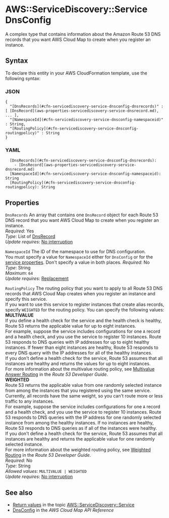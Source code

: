 # AWS::ServiceDiscovery::Service DnsConfig<a name="aws-properties-servicediscovery-service-dnsconfig"></a>

A complex type that contains information about the Amazon Route 53 DNS records that you want AWS Cloud Map to create when you register an instance\.

## Syntax<a name="aws-properties-servicediscovery-service-dnsconfig-syntax"></a>

To declare this entity in your AWS CloudFormation template, use the following syntax:

### JSON<a name="aws-properties-servicediscovery-service-dnsconfig-syntax.json"></a>

```
{
  "[DnsRecords](#cfn-servicediscovery-service-dnsconfig-dnsrecords)" : [ [DnsRecord](aws-properties-servicediscovery-service-dnsrecord.md), ... ],
  "[NamespaceId](#cfn-servicediscovery-service-dnsconfig-namespaceid)" : String,
  "[RoutingPolicy](#cfn-servicediscovery-service-dnsconfig-routingpolicy)" : String
}
```

### YAML<a name="aws-properties-servicediscovery-service-dnsconfig-syntax.yaml"></a>

```
  [DnsRecords](#cfn-servicediscovery-service-dnsconfig-dnsrecords): 
    - [DnsRecord](aws-properties-servicediscovery-service-dnsrecord.md)
  [NamespaceId](#cfn-servicediscovery-service-dnsconfig-namespaceid): String
  [RoutingPolicy](#cfn-servicediscovery-service-dnsconfig-routingpolicy): String
```

## Properties<a name="aws-properties-servicediscovery-service-dnsconfig-properties"></a>

`DnsRecords`  <a name="cfn-servicediscovery-service-dnsconfig-dnsrecords"></a>
An array that contains one `DnsRecord` object for each Route 53 DNS record that you want AWS Cloud Map to create when you register an instance\.  
*Required*: Yes  
*Type*: List of [DnsRecord](aws-properties-servicediscovery-service-dnsrecord.md)  
*Update requires*: [No interruption](https://docs.aws.amazon.com/AWSCloudFormation/latest/UserGuide/using-cfn-updating-stacks-update-behaviors.html#update-no-interrupt)

`NamespaceId`  <a name="cfn-servicediscovery-service-dnsconfig-namespaceid"></a>
The ID of the namespace to use for DNS configuration\.  
You must specify a value for `NamespaceId` either for `DnsConfig` or for the [service properties](https://docs.aws.amazon.com/AWSCloudFormation/latest/UserGuide/aws-resource-servicediscovery-service.html)\. Don't specify a value in both places\. 
*Required*: No  
*Type*: String  
*Maximum*: `64`  
*Update requires*: [Replacement](https://docs.aws.amazon.com/AWSCloudFormation/latest/UserGuide/using-cfn-updating-stacks-update-behaviors.html#update-replacement)

`RoutingPolicy`  <a name="cfn-servicediscovery-service-dnsconfig-routingpolicy"></a>
The routing policy that you want to apply to all Route 53 DNS records that AWS Cloud Map creates when you register an instance and specify this service\.  
If you want to use this service to register instances that create alias records, specify `WEIGHTED` for the routing policy\.
You can specify the following values:  
 **MULTIVALUE**   
If you define a health check for the service and the health check is healthy, Route 53 returns the applicable value for up to eight instances\.  
For example, suppose the service includes configurations for one `A` record and a health check, and you use the service to register 10 instances\. Route 53 responds to DNS queries with IP addresses for up to eight healthy instances\. If fewer than eight instances are healthy, Route 53 responds to every DNS query with the IP addresses for all of the healthy instances\.  
If you don't define a health check for the service, Route 53 assumes that all instances are healthy and returns the values for up to eight instances\.  
For more information about the multivalue routing policy, see [Multivalue Answer Routing](https://docs.aws.amazon.com/Route53/latest/DeveloperGuide/routing-policy.html#routing-policy-multivalue) in the *Route 53 Developer Guide*\.  
 **WEIGHTED**   
Route 53 returns the applicable value from one randomly selected instance from among the instances that you registered using the same service\. Currently, all records have the same weight, so you can't route more or less traffic to any instances\.  
For example, suppose the service includes configurations for one `A` record and a health check, and you use the service to register 10 instances\. Route 53 responds to DNS queries with the IP address for one randomly selected instance from among the healthy instances\. If no instances are healthy, Route 53 responds to DNS queries as if all of the instances were healthy\.  
If you don't define a health check for the service, Route 53 assumes that all instances are healthy and returns the applicable value for one randomly selected instance\.  
For more information about the weighted routing policy, see [Weighted Routing](https://docs.aws.amazon.com/Route53/latest/DeveloperGuide/routing-policy.html#routing-policy-weighted) in the *Route 53 Developer Guide*\.  
*Required*: No  
*Type*: String  
*Allowed values*: `MULTIVALUE | WEIGHTED`  
*Update requires*: [No interruption](https://docs.aws.amazon.com/AWSCloudFormation/latest/UserGuide/using-cfn-updating-stacks-update-behaviors.html#update-no-interrupt)

## See also<a name="aws-properties-servicediscovery-service-dnsconfig--seealso"></a>
+  [Return values](https://docs.aws.amazon.com/AWSCloudFormation/latest/UserGuide/aws-resource-servicediscovery-service.html#aws-resource-servicediscovery-service-return-values) in the topic [AWS::ServiceDiscovery::Service](https://docs.aws.amazon.com/AWSCloudFormation/latest/UserGuide/aws-resource-servicediscovery-service.html) 
+  [DnsConfig](https://docs.aws.amazon.com/cloud-map/latest/api/API_DnsConfig.html) in the *AWS Cloud Map API Reference* 